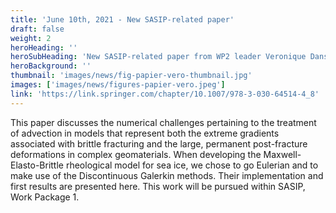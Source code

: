 ```yaml
---
title: 'June 10th, 2021 - New SASIP-related paper'
draft: false
weight: 2
heroHeading: ''
heroSubHeading: 'New SASIP-related paper from WP2 leader Veronique Dansereau et al.'
heroBackground: ''
thumbnail: 'images/news/fig-papier-vero-thumbnail.jpg'
images: ['images/news/figures-papier-vero.jpeg']
link: 'https://link.springer.com/chapter/10.1007/978-3-030-64514-4_8'
---
```

This paper discusses the numerical challenges pertaining to the treatment of advection in models that represent both the extreme gradients associated with brittle fracturing and the large, permanent post-fracture deformations in complex geomaterials. When developing the Maxwell-Elasto-Brittle rheological model for sea ice, we chose to go Eulerian and to make use of the Discontinuous Galerkin methods. Their implementation and first results are presented here. This work will be pursued within SASIP, Work Package 1.
